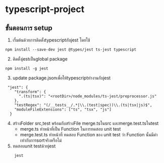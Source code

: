 # typescript-project

## ขั้นตอนการ setup

1. เรื่มต้นด้วยการติดตั้งtypescriptกับjest โดยใช้ 
```
npm install --save-dev jest @types/jest ts-jest typescript
```
2. ติดตั้งjestเป็นglobal package
```
npm install -g jest
```
3. update package.jsonเพื่อให้typescriptทำงานกับjest
```
 "jest": {
    "transform": {
      ".(ts|tsx)": "<rootDir>/node_modules/ts-jest/preprocessor.js"
    },
    "testRegex": "(/__tests__/.*|\\.(test|spec))\\.(ts|tsx|js)$",
    "moduleFileExtensions": ["ts", "tsx", "js"]
  }
```
4. สร้างFolder src,test พร้อมกับสร้างFile merge.tsในsrc และmerge.test.tsในtest
    - merge.ts ทำหน้าที่เป็น Function ในการทดสอบ unit test
    - merge.test.ts ทำหน้าที่ ทดสอบ Function ของ unit test ว่า Function นั้นมีค่าเท่ากับการsortจริงหรือไม่
5. ทดสอบunit testด้วยjest
```
    jest
```
